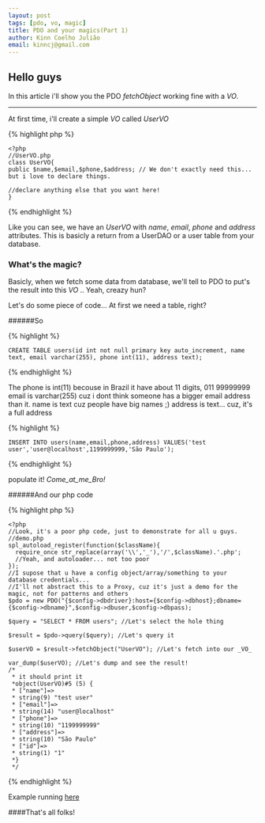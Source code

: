 ```yaml
---
layout: post
tags: [pdo, vo, magic]
title: PDO and your magics(Part 1)
author: Kinn Coelho Julião
email: kinncj@gmail.com
---
```

## Hello guys

In this article i'll show you the PDO _fetchObject_ working fine with a _VO_.

***

At first time, i'll create a simple _VO_ called _UserVO_

{% highlight php %}

    <?php
    //UserVO.php
    class UserVO{
    public $name,$email,$phone,$address; // We don't exactly need this... but i love to declare things.
        
    //declare anything else that you want here!  
    }

{% endhighlight %}

Like you can see, we have an _UserVO_ with _name_, _email_, _phone_ and _address_ attributes.
This is basicly a return from a UserDAO or a user table from your database.

### What's the magic?

Basicly, when we fetch some data from database, we'll tell to PDO to put's the result into this _VO_ ..
Yeah, creazy hun?

Let's do some piece of code... 
At first we need a table, right?

######So

{% highlight %}

    CREATE TABLE users(id int not null primary key auto_increment, name text, email varchar(255), phone int(11), address text);

{% endhighlight %}

The phone is int(11) becouse in Brazil it have about 11 digits, 011 99999999
email is varchar(255) cuz i dont think someone has a bigger email address than it.
name is text cuz people have big names ;)
address is text... cuz, it's a full address

{% highlight %}

    INSERT INTO users(name,email,phone,address) VALUES('test user','user@localhost',1199999999,'São Paulo');

{% endhighlight %}

populate it! _Come_at_me_Bro!_


######And our php code

{% highlight php %}

    <?php
	//Look, it's a poor php code, just to demonstrate for all u guys.
	//demo.php
	spl_autoload_register(function($className){
	  require_once str_replace(array('\\','_'),'/',$className).'.php';
	  //Yeah, and autoloader... not too poor
	});
	//I supose that u have a config object/array/something to your database credentials...
	//I'll not abstract this to a Proxy, cuz it's just a demo for the magic, not for patterns and others
	$pdo = new PDO("{$config->dbdriver}:host={$config->dbhost};dbname={$config->dbname}",$config->dbuser,$config->dbpass);
	
	$query = "SELECT * FROM users"; //Let's select the hole thing
	
	$result = $pdo->query($query); //Let's query it
	
	$userVO = $result->fetchObject("UserVO"); //Let's fetch into our _VO_
	
	var_dump($userVO); //Let's dump and see the result!
	/*
	 * it should print it
	 *object(UserVO)#5 (5) {
	 * ["name"]=>
	 * string(9) "test user"
	 * ["email"]=>
	 * string(14) "user@localhost"
	 * ["phone"]=>
	 * string(10) "1199999999"
	 * ["address"]=>
	 * string(10) "São Paulo"
	 * ["id"]=>
	 * string(1) "1"
	 *}
	 */
	
{% endhighlight %}

Example running [here](http://kinncj.com.br/kinn/phpedia/examples/2012-04-03-2012-04-03-PDO-and-your-magics/1/)

####That's all folks!
